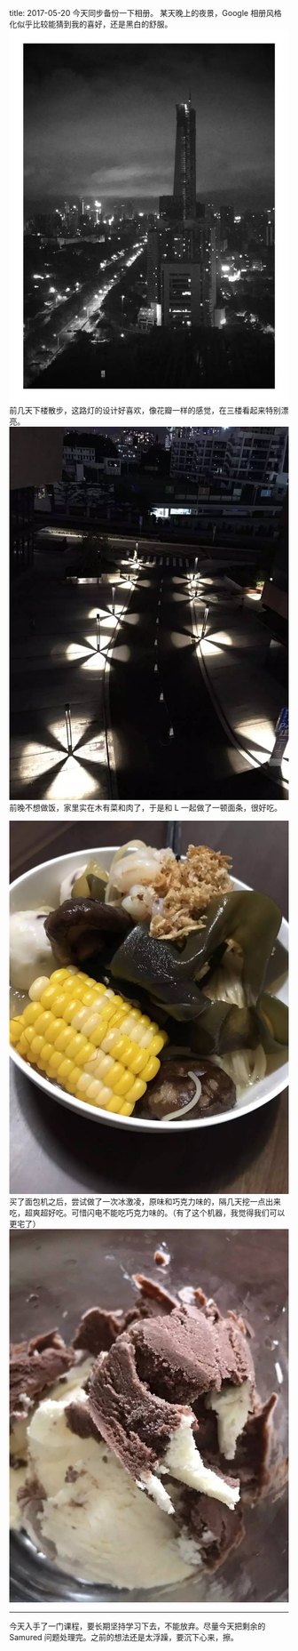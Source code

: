title: 2017-05-20
今天同步备份一下相册。
某天晚上的夜景，Google 相册风格化似乎比较能猜到我的喜好，还是黑白的舒服。
![](/_image/6422131608755967103.jpg)
前几天下楼散步，这路灯的设计好喜欢，像花瓣一样的感觉，在三楼看起来特别漂亮。
![](/_image/6422133507131512038.jpg)
前晚不想做饭，家里实在木有菜和肉了，于是和 L 一起做了一顿面条，很好吃。

![](/_image/6422133240843539666.jpg)
买了面包机之后，尝试做了一次冰激凌，原味和巧克力味的，隔几天挖一点出来吃，超爽超好吃。可惜闪电不能吃巧克力味的。（有了这个机器，我觉得我们可以更宅了）
![](/_image/6422132789871973561.jpg)
- - - - -
今天入手了一门课程，要长期坚持学习下去，不能放弃。尽量今天把剩余的 Samured 问题处理完。之前的想法还是太浮躁，要沉下心来，擦。